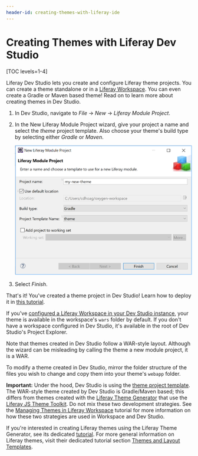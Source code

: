 ```yaml
---
header-id: creating-themes-with-liferay-ide
---
```


# Creating Themes with Liferay Dev Studio

[TOC levels=1-4]

Liferay Dev Studio lets you create and configure Liferay theme projects. You can
create a theme standalone or in a
[Liferay Workspace](/docs/7-1/tutorials/-/knowledge_base/t/liferay-workspace).
You can even create a Gradle or Maven based theme! Read on to learn more about
creating themes in Dev Studio.

1.  In Dev Studio, navigate to *File* &rarr; *New* &rarr; *Liferay Module
    Project*.

2.  In the New Liferay Module Project wizard, give your project a name and
    select the *theme* project template. Also choose your theme's build type by
    selecting either *Gradle* or *Maven*.

    ![Figure 1: Use the theme project template to create a Liferay theme in Dev Studio.](../../../images/theme-in-ide.png)

3.  Select *Finish*.

That's it! You've created a theme project in Dev Studio! Learn how to deploy it
in
[this tutorial](/docs/7-1/tutorials/-/knowledge_base/t/deploying-projects-with-liferay-ide).

If you've
[configured a Liferay Workspace in your Dev Studio instance](/docs/7-1/tutorials/-/knowledge_base/t/creating-a-liferay-workspace-with-liferay-ide),
your theme is available in the workspace's `wars` folder by default. If you
don't have a workspace configured in Dev Studio, it's available in the root of
Dev Studio's Project Explorer.

Note that themes created in Dev Studio follow a WAR-style layout. Although the
wizard can be misleading by calling the theme a new module project, it is a WAR.

To modify a theme created in Dev Studio, mirror the folder structure of the
files you wish to change and copy them into your theme's `webapp` folder.

**Important:** Under the hood, Dev Studio is using the
[theme project template](/docs/7-1/reference/-/knowledge_base/r/theme-template).
The WAR-style theme created by Dev Studio is Gradle/Maven based; this differs
from themes created with the 
[Liferay Theme Generator](/docs/7-1/tutorials/-/knowledge_base/t/creating-themes) 
that use the 
[Liferay JS Theme Toolkit](https://github.com/liferay/liferay-themes-sdk/tree/master/packages). 
Do not mix these two development strategies. See the
[Managing Themes in Liferay Workspace](/docs/7-1/tutorials/-/knowledge_base/t/managing-themes-in-liferay-workspace)
tutorial for more information on how these two strategies are used in Workspace
and Dev Studio.

If you're interested in creating Liferay themes using the
Liferay Theme Generator, see its dedicated
[tutorial](/docs/7-1/tutorials/-/knowledge_base/t/creating-themes). For more
general information on Liferay themes, visit their dedicated tutorial section
[Themes and Layout Templates](/docs/7-1/tutorials/-/knowledge_base/t/themes-and-layout-templates).
